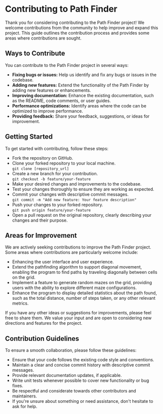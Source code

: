 # Contributing to Path Finder
Thank you for considering contributing to the Path Finder project! We welcome contributions from the community to help improve and expand this project. 
This guide outlines the contribution process and provides some areas where contributions are sought.
## Ways to Contribute
You can contribute to the Path Finder project in several ways:
- **Fixing bugs or issues:** Help us identify and fix any bugs or issues in the codebase.
- **Adding new features:** Extend the functionality of the Path Finder by adding new features or enhancements.
- **Improving documentation:** Enhance the existing documentation, such as the README, code comments, or user guides.
- **Performance optimizations:** Identify areas where the code can be optimized to improve performance.
- **Providing feedback:** Share your feedback, suggestions, or ideas for improvement.
## Getting Started
To get started with contributing, follow these steps:
- Fork the repository on GitHub.
- Clone your forked repository to your local machine.<br>
```git clone [repository_url]```
- Create a new branch for your contribution.<br>
  ```git checkout -b feature/your-feature```
- Make your desired changes and improvements to the codebase.
- Test your changes thoroughly to ensure they are working as expected.
- Commit your changes with descriptive commit messages.<br>
  ```git commit -m "Add new feature: Your feature description"```
- Push your changes to your forked repository.<br>
```git push origin feature/your-feature```
- Open a pull request on the original repository, clearly describing your changes and their purpose.
## Areas for Improvement
We are actively seeking contributions to improve the Path Finder project. 
Some areas where contributions are particularly welcome include:
- Enhancing the user interface and user experience.
- Extend the pathfinding algorithm to support diagonal movement, enabling the program to find paths by traveling diagonally between cells on the grid.
- Implement a feature to generate random mazes on the grid, providing users with the ability to explore different maze configurations.
- Enhance the program to display detailed statistics about the path found, such as the total distance, number of steps taken, or any other relevant metrics.

If you have any other ideas or suggestions for improvements, please feel free to share them. 
We value your input and are open to considering new directions and features for the project.
## Contribution Guidelines
To ensure a smooth collaboration, please follow these guidelines:
- Ensure that your code follows the existing code style and conventions.
- Maintain a clear and concise commit history with descriptive commit messages.
- Provide relevant documentation updates, if applicable.
- Write unit tests whenever possible to cover new functionality or bug fixes.
- Be respectful and considerate towards other contributors and maintainers.
- If you're unsure about something or need assistance, don't hesitate to ask for help.
